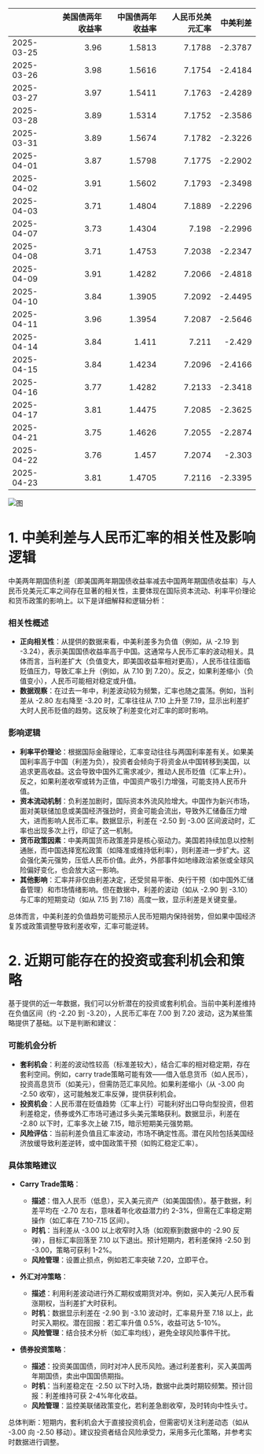 |            |   美国债两年收益率 |   中国债两年收益率 |   人民币兑美元汇率 |   中美利差 |
|:-----------|-------------------:|-------------------:|-------------------:|-----------:|
| 2025-03-25 |               3.96 |             1.5813 |             7.1788 |    -2.3787 |
| 2025-03-26 |               3.98 |             1.5616 |             7.1754 |    -2.4184 |
| 2025-03-27 |               3.97 |             1.5411 |             7.1763 |    -2.4289 |
| 2025-03-28 |               3.89 |             1.5314 |             7.1752 |    -2.3586 |
| 2025-03-31 |               3.89 |             1.5674 |             7.1782 |    -2.3226 |
| 2025-04-01 |               3.87 |             1.5798 |             7.1775 |    -2.2902 |
| 2025-04-02 |               3.91 |             1.5602 |             7.1793 |    -2.3498 |
| 2025-04-03 |               3.71 |             1.4804 |             7.1889 |    -2.2296 |
| 2025-04-07 |               3.73 |             1.4304 |             7.198  |    -2.2996 |
| 2025-04-08 |               3.71 |             1.4753 |             7.2038 |    -2.2347 |
| 2025-04-09 |               3.91 |             1.4282 |             7.2066 |    -2.4818 |
| 2025-04-10 |               3.84 |             1.3905 |             7.2092 |    -2.4495 |
| 2025-04-11 |               3.96 |             1.3954 |             7.2087 |    -2.5646 |
| 2025-04-14 |               3.84 |             1.411  |             7.211  |    -2.429  |
| 2025-04-15 |               3.84 |             1.4234 |             7.2096 |    -2.4166 |
| 2025-04-16 |               3.77 |             1.4282 |             7.2133 |    -2.3418 |
| 2025-04-17 |               3.81 |             1.4475 |             7.2085 |    -2.3625 |
| 2025-04-21 |               3.75 |             1.4626 |             7.2055 |    -2.2874 |
| 2025-04-22 |               3.76 |             1.457  |             7.2074 |    -2.303  |
| 2025-04-23 |               3.81 |             1.4705 |             7.2116 |    -2.3395 |

![图](%s\interest_exchanget.png)

# 1. 中美利差与人民币汇率的相关性及影响逻辑

中美两年期国债利差（即美国两年期国债收益率减去中国两年期国债收益率）与人民币兑美元汇率之间存在显著的相关性，主要体现在国际资本流动、利率平价理论和货币政策的影响上。以下是详细解释和逻辑分析：

### 相关性概述
- **正向相关性**：从提供的数据来看，中美利差多为负值（例如，从 -2.19 到 -3.24），表示美国国债收益率高于中国。这通常与人民币汇率的波动相关。具体而言，当利差扩大（负值变大，即美国收益率相对更高），人民币往往面临贬值压力，导致汇率上升（例如，从 7.10 到 7.20）。反之，如果利差缩小（负值变小），人民币可能相对稳定或升值。
- **数据观察**：在过去一年中，利差波动较为频繁，汇率也随之震荡。例如，当利差从 -2.80 左右降至 -3.20 时，汇率往往从 7.10 上升至 7.19，显示出利差扩大时人民币贬值的趋势。这反映了利差变化对汇率的即时影响。

### 影响逻辑
- **利率平价理论**：根据国际金融理论，汇率变动往往与两国利率差有关。如果美国利率高于中国（利差为负），投资者会倾向于将资金从中国转移到美国，以追求更高收益。这会导致中国外汇需求减少，推动人民币贬值（汇率上升）。反之，如果利差收窄或转为正值，中国资产吸引力增强，可能支持人民币升值。
- **资本流动机制**：负利差加剧时，国际资本外流风险增大。中国作为新兴市场，面对美联储加息或美国经济强劲时，资金可能会流出，导致外汇储备压力增大，进而影响人民币汇率。数据显示，利差在 -2.50 到 -3.00 区间波动时，汇率也出现多次上行，印证了这一机制。
- **货币政策因素**：中美两国货币政策差异是核心驱动力。美国若持续加息以控制通胀，而中国选择宽松政策（如降准或维持低利率），则利差进一步扩大。这会强化美元强势，压低人民币价值。此外，外部事件如地缘政治紧张或全球风险偏好变化，也会放大这一影响。
- **其他影响**：汇率并非仅由利差决定，还受贸易平衡、央行干预（如中国外汇储备管理）和市场情绪影响。但在数据中，利差的波动（如从 -2.90 到 -3.10）与汇率的短期变动（如从 7.15 到 7.18）高度一致，显示利差是关键变量。

总体而言，中美利差的负值趋势可能预示人民币短期内保持弱势，但如果中国经济复苏或政策调整导致利差收窄，汇率可能逆转。

# 2. 近期可能存在的投资或套利机会和策略

基于提供的近一年数据，我们可以分析潜在的投资或套利机会。当前中美利差维持在负值区间（约 -2.20 到 -3.20），人民币汇率在 7.00 到 7.20 波动，这为某些策略提供了基础。以下是判断和建议：

### 可能机会分析
- **套利机会**：利差的波动性较高（标准差较大），结合汇率的相对稳定期，存在套利空间。例如，carry trade策略可能有效——借入低息货币（如人民币），投资高息货币（如美元），但需防范汇率风险。如果利差缩小（从 -3.00 向 -2.50 收窄），这可能触发汇率反弹，提供获利机会。
- **投资机会**：人民币潜在贬值趋势（汇率上行）可能利好出口导向型投资，但若利差稳定，债券或外汇市场可通过多头美元策略获利。数据显示，利差在 -2.80 以下时，汇率多次上破 7.15，暗示短期美元强势期。
- **风险评估**：当前利差负值且汇率波动，市场不确定性高。潜在风险包括美国经济放缓导致利差逆转，或中国政策干预（如购汇稳定汇率）。

### 具体策略建议
- **Carry Trade策略**：
  - **描述**：借入人民币（低息），买入美元资产（如美国国债）。基于数据，利差平均在 -2.70 左右，意味着年化收益潜力约 2-3%，但需在汇率稳定期操作（如汇率在 7.10-7.15 区间）。
  - **时机**：当利差从 -3.00 以上收窄时入场（如观察到数据中的 -2.90 反弹），目标汇率回落至 7.10 以下退出。预计短期内，若利差保持 -2.50 到 -3.00，策略可获利 1-2%。
  - **风险管理**：设置止损点，例如若汇率突破 7.20，立即平仓。
  
- **外汇对冲策略**：
  - **描述**：利用利差波动进行外汇期权或期货对冲。例如，买入美元/人民币看涨期权，当利差扩大时获利。
  - **时机**：数据显示利差在 -2.90 到 -3.10 波动时，汇率易升至 7.18 以上，此时买入期权。潜在回报：若汇率升值 0.5%，收益可达 5-10%。
  - **风险管理**：结合技术分析（如汇率均线），避免全球风险事件干扰。

- **债券投资策略**：
  - **描述**：投资美国国债，同时对冲人民币风险。通过利差套利，买入美国两年期国债，卖出中国国债期指。
  - **时机**：当利差稳定在 -2.50 以下时入场，数据中此类时期较频繁。预计回报：利差维持可获 2-4%年化收益。
  - **风险管理**：监控美联储政策变化，若利差急剧收窄，及时转向中性头寸。

总体判断：短期内，套利机会大于直接投资机会，但需密切关注利差动态（如从 -3.00 向 -2.50 移动）。建议投资者结合风险承受力，采用多元化策略，并参考实时数据进行调整。